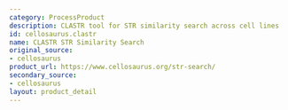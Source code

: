 ```yaml
---
category: ProcessProduct
description: CLASTR tool for STR similarity search across cell lines
id: cellosaurus.clastr
name: CLASTR STR Similarity Search
original_source:
- cellosaurus
product_url: https://www.cellosaurus.org/str-search/
secondary_source:
- cellosaurus
layout: product_detail
---
```

